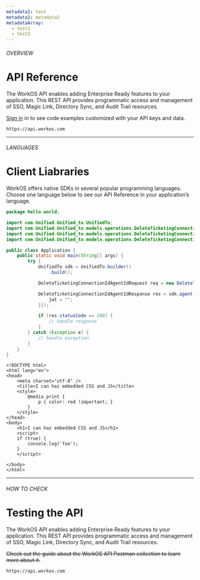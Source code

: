 ```yaml
---
metadata1: test
metadata2: metadata2
metadataArray:
  - test1
  - test2
---
```


###### OVERVIEW
# API Reference
The WorkOS API enables adding Enterprise Ready features to your application. This REST
API provides programmatic access and management of SSO, Magic Link, Directory Sync,
and Audit Trail resources.

[Sign in](#qwe) in to see code examples customized with your API keys and data.

```
https://api.workos.com
```
---
###### LANGUAGES
# Client Liabraries
WorkOS offers native SDKs in several popular programming languages. Choose one
language below to see our API Reference in your application’s language.

```java title="Test api liab !!!"
package hello.world;

import com.Unified.Unified_to.UnifiedTo;
import com.Unified.Unified_to.models.operations.DeleteTicketingConnectionIdAgentIdRequest;
import com.Unified.Unified_to.models.operations.DeleteTicketingConnectionIdAgentIdResponse;
import com.Unified.Unified_to.models.operations.DeleteTicketingConnectionIdAgentIdSecurity;

public class Application {
    public static void main(String[] args) {
        try {
            UnifiedTo sdk = UnifiedTo.builder()
                .build();

            DeleteTicketingConnectionIdAgentIdRequest req = new DeleteTicketingConnectionIdAgentIdRequest("quibusdam", "unde");

            DeleteTicketingConnectionIdAgentIdResponse res = sdk.agent.deleteTicketingConnectionIdAgentId(req, new DeleteTicketingConnectionIdAgentIdSecurity("nulla") {{
                jwt = "";
            }});

            if (res.statusCode == 200) {
                // handle response
            }
        } catch (Exception e) {
            // handle exception
        }
    }
}
```

```html:TestTitle
<!DOCTYPE html>
<html lang="en">
<head>
	<meta charset="utf-8" />
	<title>I can haz embedded CSS and JS</title>
	<style>
		@media print {
			p { color: red !important; }
		}
	</style>
</head>
<body>
	<h1>I can haz embedded CSS and JS</h1>
	<script>
	if (true) {
		console.log('foo');
	}
	</script>

</body>
</html>
```
---
###### HOW TO CHECK
# Testing the API
The WorkOS API enables adding Enterprise Ready features to your application. This REST
API provides programmatic access and management of SSO, Magic Link, Directory Sync,
and Audit Trail resources.

~~Check out the guide about the WorkOS API Postman collection to learn more about it.~~

```
https://api.workos.com
```

